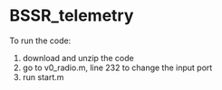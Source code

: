 # BSSR_telemetry

To run the code:
1. download and unzip the code
2. go to v0_radio.m, line 232 to change the input port
3. run start.m
